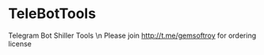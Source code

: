 # TeleBotTools
Telegram Bot Shiller Tools \n
Please join http://t.me/gemsoftroy for ordering license
